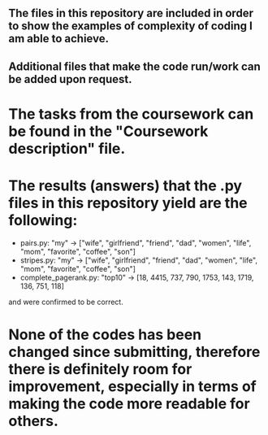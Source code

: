 ## The files in this repository are included in order to show the examples of complexity of coding I am able to achieve.

## Additional files that make the code run/work can be added upon request.

# The tasks from the coursework can be found in the "Coursework description" file.

# The results (answers) that the .py files in this repository yield are the following:

- pairs.py: "my" ->	["wife", "girlfriend", "friend", "dad", "women", "life", "mom", "favorite", "coffee", "son"]
- stripes.py: "my" ->	["wife", "girlfriend", "friend", "dad", "women", "life", "mom", "favorite", "coffee", "son"]
- complete_pagerank.py: "top10"	-> [18, 4415, 737, 790, 1753, 143, 1719, 136, 751, 118]

and were confirmed to be correct.

# None of the codes has been changed since submitting, therefore there is definitely room for improvement, especially in terms of making the code more readable for others.
